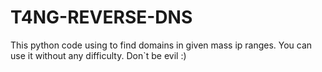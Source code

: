 # T4NG-REVERSE-DNS
This python code using to find domains in given mass ip ranges. You can use it without any difficulty. Don`t be evil :)
